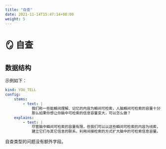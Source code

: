 ```yaml
---
title: "自查"
date: 2021-11-14T15:47:14+08:00
weight: 5
---
```


# 🪞 自查

## 数据结构

示例如下：

```yaml
kind: YOU_TELL
config:
	stems:
		- text: |
		    我们称一些能瞬间理解、记忆的内容为瞬间可检索，人脑瞬间可检索的容量十分有限。
		    那么如果你想让你脑中可检索的信息容量变大，可以怎么做？
	explains:
		- text: |
		  	尽管脑中瞬间可检索的容量有限，但我们可以以这些瞬间可检索的内容为线索，
		  	建立它们与其它信息的联系，利用间接检索的方式扩大脑中的可检索信息容量。
```

自查类型的问题没有额外字段。